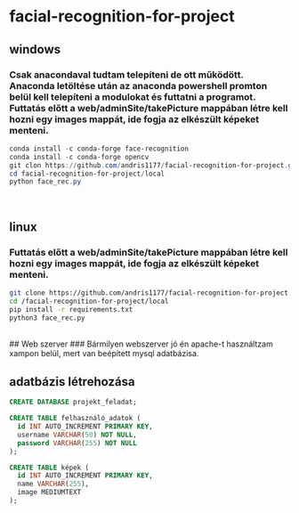 # facial-recognition-for-project
## windows
### Csak anacondaval tudtam telepíteni de ott működött. Anaconda letöltése után az anaconda powershell promton belül kell telepíteni a modulokat és futtatni a programot. Futtatás előtt a web/adminSite/takePicture mappában létre kell hozni egy images mappát, ide fogja az elkészült képeket menteni.
``` powershell
conda install -c conda-forge face-recognition
conda install -c conda-forge opencv
git clon https://github.com/andris1177/facial-recognition-for-project.git
cd facial-recognition-for-project/local
python face_rec.py
```

<br>

## linux
### Futtatás előtt a web/adminSite/takePicture mappában létre kell hozni egy images mappát, ide fogja az elkészült képeket menteni.
``` bash
git clone https://github.com/andris1177/facial-recognition-for-project.git
cd /facial-recognition-for-project/local
pip install -r requirements.txt
python3 face_rec.py
```
<br>
## Web szerver
### Bármilyen webszerver jó én apache-t használtzam xampon belül, mert van beépített mysql adatbázisa.

<br>

## adatbázis létrehozása
``` sql
CREATE DATABASE projekt_feladat;

CREATE TABLE felhasználó_adatok (
  id INT AUTO_INCREMENT PRIMARY KEY,
  username VARCHAR(50) NOT NULL,
  password VARCHAR(255) NOT NULL
);

CREATE TABLE képek (
  id INT AUTO_INCREMENT PRIMARY KEY,
  name VARCHAR(255),
  image MEDIUMTEXT
);
```